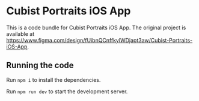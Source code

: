 
  # Cubist Portraits iOS App

  This is a code bundle for Cubist Portraits iOS App. The original project is available at https://www.figma.com/design/fUibnQCnffkylWDjapt3aw/Cubist-Portraits-iOS-App.

  ## Running the code

  Run `npm i` to install the dependencies.

  Run `npm run dev` to start the development server.
  
